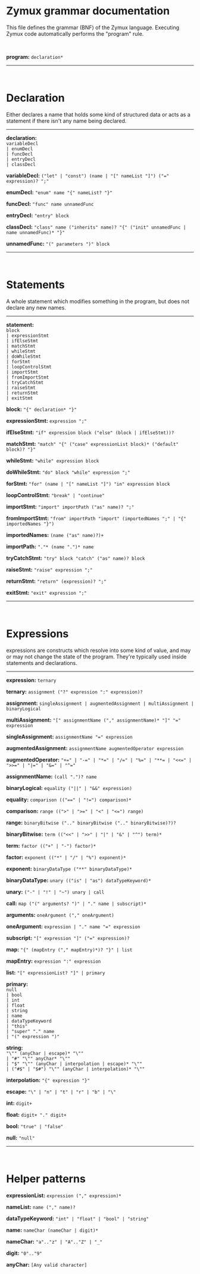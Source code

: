
# Zymux grammar documentation
This file defines the grammar (BNF) of the Zymux language.
Executing Zymux code automatically performs the "program" rule.

<br>

**program:** ```declaration*```

---

<br>

# Declaration
Either declares a name that holds some kind of structured data
or acts as a statement if there isn't any name being declared.

---

**declaration:** <br>
```variableDecl``` <br>
```| enumDecl``` <br>
```| funcDecl``` <br>
```| entryDecl``` <br>
```| classDecl``` <br>

**variableDecl:** ```("let" | "const") (name | "[" nameList "]") ("=" expression)? ";"```

**enumDecl:** ```"enum" name "{" nameList? "}"```

**funcDecl:** ```"func" name unnamedFunc```

**entryDecl:** ```"entry" block```

**classDecl:**
```"class" name ("inherits" name)? "{" ("init" unnamedFunc | name unnamedFunc)* "}"```

**unnamedFunc:** ```"(" parameters ")" block```

---

<br>

# Statements
A whole statement which modifies something in the program, but does not declare any new names.

---

**statement:** <br>
```block``` <br>
```| expressionStmt``` <br>
```| ifElseStmt``` <br>
```| matchStmt``` <br>
```| whileStmt``` <br>
```| doWhileStmt``` <br>
```| forStmt``` <br>
```| loopControlStmt``` <br>
```| importStmt``` <br>
```| fromImportStmt``` <br>
```| tryCatchStmt``` <br>
```| raiseStmt``` <br>
```| returnStmt``` <br>
```| exitStmt```

**block:** ```"{" declaration* "}"```

**expressionStmt:** ```expression ";"```

**ifElseStmt:** ```"if" expression block ("else" (block | ifElseStmt))?```

**matchStmt:** ```"match" "{" ("case" expressionList block)* ("default" block)? "}"```

**whileStmt:** ```"while" expression block```

**doWhileStmt:** ```"do" block "while" expression ";"```

**forStmt:** ```"for" (name | "[" nameList "]") "in" expression block```

**loopControlStmt:** ```"break" | "continue"```

**importStmt:** ```"import" importPath ("as" name)? ";"```

**fromImportStmt:** ```"from" importPath "import" (importedNames ";" | "{" importedNames "}")```

**importedNames:** ```(name ("as" name)?)+```

**importPath:** ```"."* (name ".")* name```

**tryCatchStmt:** ```"try" block "catch" ("as" name)? block```

**raiseStmt:** ```"raise" expression ";"```

**returnStmt:** ```"return" (expression)? ";"```

**exitStmt:** ```"exit" expression ";"```

--- 

<br>

# Expressions
expressions are constructs which resolve into some kind of value, and may or may not
change the state of the program. They're typically used inside statements and declarations.

---

**expression:** ```ternary```

**ternary:** ```assignment ("?" expression ":" expression)?```

**assignment:** ```singleAssignment | augmentedAssignment | multiAssignment | binaryLogical```

**multiAssignment:** ```"[" assignmentName ("," assignmentName)* "]" "=" expression```

**singleAssignment:** ```assignmentName "=" expression```

**augmentedAssignment:** ```assignmentName augmentedOperator expression```

**augmentedOperator:**
```"+=" | "-=" | "*=" | "/=" | "%=" | "**= | "<<=" | ">>=" | "|=" | "&=" | "^="```

**assignmentName:** ```(call ".")? name```

**binaryLogical:** ```equality ("||" | "&&" expression)```

**equality:** ```comparison (("==" | "!=") comparison)*```

**comparison:** ```range ((">" | ">=" | "<" | "<=") range)```

**range:** ```binaryBitwise (".." binaryBitwise (".." binaryBitwise)?)?```

**binaryBitwise:** ```term (("<<" | ">>" | "|" | "&" | "^") term)*```

**term:** ```factor (("+" | "-") factor)*```

**factor:** ```exponent (("*" | "/" | "%") exponent)*```

**exponent:** ```binaryDataType ("**" binaryDataType)*```

**binaryDataType:** ```unary (("is" | "as") dataTypeKeyword)*```

**unary:** ```("-" | "!" | "~") unary | call```

**call:** ```map ("(" arguments? ")" | "." name | subscript)*```

**arguments:** ```oneArgument ("," oneArgument)```

**oneArgument:** ```expression | "." name "=" expression```

**subscript:** ```"[" expression "]" ("=" expression)?```

**map:** ```"{" (mapEntry ("," mapEntry)*)? "}" | list```

**mapEntry:** ```expression ":" expression```

**list:** ```"[" expressionList? "]" | primary```

**primary:** <br>
```null``` <br>
```| bool``` <br>
```| int``` <br>
```| float``` <br>
```| string``` <br>
```| name``` <br>
```| dataTypeKeyword``` <br>
```| "this"``` <br>
```| "super" "." name``` <br>
```| "(" expression ")"```

**string:** <br>
```"\"" (anyChar | escape)* "\""``` <br>
```| "#" "\"" anyChar* "\""``` <br>
```| "$" "\"" (anyChar | interpolation | escape)* "\""``` <br>
```| ("#$" | "$#") "\"" (anyChar | interpolation)* "\""```

**interpolation:** ```"{" expression "}"```

**escape:** ```"\" | "n" | "t" | "r" | "b" | "\"```

**int:** ```digit+```

**float:** ```digit+ "." digit+```

**bool:** ```"true" | "false"```

**null:** ```"null"```

---

<br>

# Helper patterns

**expressionList:** ```expression ("," expression)*```

**nameList:** ```name ("," name)?```

**dataTypeKeyword:** ```"int" | "float" | "bool" | "string"```

**name:** ```nameChar (nameChar | digit)*```

**nameChar:** ```"a".."z" | "A".."Z" | "_"```

**digit:** ```"0".."9"```

**anyChar:** ```[Any valid character]```

